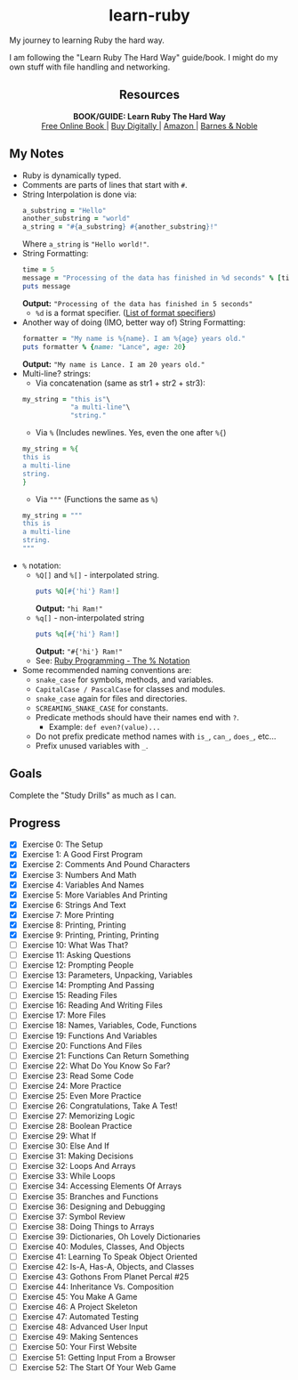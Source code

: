 <h1 align='center'>
    learn-ruby
</h1>

My journey to learning Ruby the hard way.

I am following the "Learn Ruby The Hard Way" guide/book.
I might do my own stuff with file handling and networking.

<h2 align='center'>
    Resources
</h2>

<p align='center'>
    <b>
        BOOK/GUIDE: Learn Ruby The Hard Way
    </b>
    <br>
    <a href="https://learnrubythehardway.org/book/">
        Free Online Book
    </a>
     | 
    <a href="https://shop.learncodethehardway.org/access/buy/5/">
        Buy Digitally
    </a>
     | 
    <a href="https://www.amazon.com/gp/product/032188499X">
        Amazon
    </a>
     | 
    <a href="https://www.barnesandnoble.com/w/learn-ruby-the-hard-way-zed-a-shaw/1124377300">
        Barnes & Noble
    </a>
</p>

## My Notes

 - Ruby is dynamically typed.
 - Comments are parts of lines that start with `#`.
 - String Interpolation is done via:
    ```ruby
    a_substring = "Hello"
    another_substring = "world"
    a_string = "#{a_substring} #{another_substring}!"
    ```
    Where `a_string` is `"Hello world!"`.
 - String Formatting:
    ```ruby
    time = 5
    message = "Processing of the data has finished in %d seconds" % [time]
    puts message
    ```
    **Output:** `"Processing of the data has finished in 5 seconds"`
    - `%d` is a format specifier. ([List of format specifiers](https://alvinalexander.com/programming/printf-format-cheat-sheet/))
 - Another way of doing (IMO, better way of) String Formatting:
    ```ruby
    formatter = "My name is %{name}. I am %{age} years old."
    puts formatter % {name: "Lance", age: 20}
    ```
    **Output:** `"My name is Lance. I am 20 years old."`
 - Multi-line? strings:
    - Via concatenation (same as str1 + str2 + str3):
    ```ruby
    my_string = "this is"\
                "a multi-line"\
                "string."
    ```
    - Via `%` (Includes newlines. Yes, even the one after `%{`)
    ```ruby
    my_string = %{
    this is
    a multi-line
    string.
    }
    ```
    - Via `"""` (Functions the same as `%`)
    ```ruby
    my_string = """
    this is
    a multi-line
    string.
    """
    ```
 - `%` notation:
    - `%Q[]` and `%[]` - interpolated string.
        ```ruby
        puts %Q[#{'hi'} Ram!]
        ```
        **Output:** `"hi Ram!"`
    - `%q[]` - non-interpolated string
        ```ruby
        puts %q[#{'hi'} Ram!]
        ```
        **Output:** `"#{'hi'} Ram!"`
    - See: [Ruby Programming - The % Notation](https://en.wikibooks.org/wiki/Ruby_Programming/Syntax/Literals#The_.25_Notation)
 - Some recommended naming conventions are:
    - `snake_case` for symbols, methods, and variables.
    - `CapitalCase / PascalCase` for classes and modules.
    - `snake_case` again for files and directories.
    - `SCREAMING_SNAKE_CASE` for constants.
    - Predicate methods should have their names end with `?`.
        - Example: `def even?(value)...`
    - Do not prefix predicate method names with `is_`, `can_`, `does_`, etc...
    - Prefix unused variables with `_`.

## Goals

Complete the "Study Drills" as much as I can.

## Progress

 - [x] Exercise 0: The Setup
 - [x] Exercise 1: A Good First Program
 - [x] Exercise 2: Comments And Pound Characters
 - [x] Exercise 3: Numbers And Math
 - [x] Exercise 4: Variables And Names
 - [x] Exercise 5: More Variables And Printing
 - [x] Exercise 6: Strings And Text
 - [x] Exercise 7: More Printing
 - [x] Exercise 8: Printing, Printing
 - [x] Exercise 9: Printing, Printing, Printing
 - [ ] Exercise 10: What Was That?
 - [ ] Exercise 11: Asking Questions
 - [ ] Exercise 12: Prompting People
 - [ ] Exercise 13: Parameters, Unpacking, Variables
 - [ ] Exercise 14: Prompting And Passing
 - [ ] Exercise 15: Reading Files
 - [ ] Exercise 16: Reading And Writing Files
 - [ ] Exercise 17: More Files
 - [ ] Exercise 18: Names, Variables, Code, Functions
 - [ ] Exercise 19: Functions And Variables
 - [ ] Exercise 20: Functions And Files
 - [ ] Exercise 21: Functions Can Return Something
 - [ ] Exercise 22: What Do You Know So Far?
 - [ ] Exercise 23: Read Some Code
 - [ ] Exercise 24: More Practice
 - [ ] Exercise 25: Even More Practice
 - [ ] Exercise 26: Congratulations, Take A Test!
 - [ ] Exercise 27: Memorizing Logic
 - [ ] Exercise 28: Boolean Practice
 - [ ] Exercise 29: What If
 - [ ] Exercise 30: Else And If
 - [ ] Exercise 31: Making Decisions
 - [ ] Exercise 32: Loops And Arrays
 - [ ] Exercise 33: While Loops
 - [ ] Exercise 34: Accessing Elements Of Arrays
 - [ ] Exercise 35: Branches and Functions
 - [ ] Exercise 36: Designing and Debugging
 - [ ] Exercise 37: Symbol Review
 - [ ] Exercise 38: Doing Things to Arrays
 - [ ] Exercise 39: Dictionaries, Oh Lovely Dictionaries
 - [ ] Exercise 40: Modules, Classes, And Objects
 - [ ] Exercise 41: Learning To Speak Object Oriented
 - [ ] Exercise 42: Is-A, Has-A, Objects, and Classes
 - [ ] Exercise 43: Gothons From Planet Percal #25
 - [ ] Exercise 44: Inheritance Vs. Composition
 - [ ] Exercise 45: You Make A Game
 - [ ] Exercise 46: A Project Skeleton
 - [ ] Exercise 47: Automated Testing
 - [ ] Exercise 48: Advanced User Input
 - [ ] Exercise 49: Making Sentences
 - [ ] Exercise 50: Your First Website
 - [ ] Exercise 51: Getting Input From a Browser
 - [ ] Exercise 52: The Start Of Your Web Game